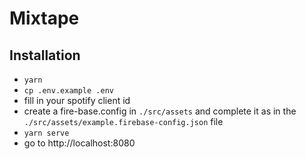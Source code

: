 # Mixtape

## Installation
- `yarn`
- `cp .env.example .env`
- fill in your spotify client id
- create a fire-base.config in `./src/assets` and complete it as in the `./src/assets/example.firebase-config.json` file
- `yarn serve`
- go to http://localhost:8080